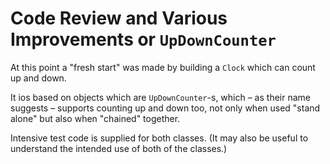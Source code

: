 # Code Review and Various Improvements or `UpDownCounter`

At this point a "fresh start" was made by building a `Clock` which
can count up and down.

It ios based on objects which are `UpDownCounter`-s, which
– as their name suggests – supports counting up and down too, not
only when used "stand alone" but also when "chained" together.

Intensive test code is supplied for both classes. (It may also
be useful to understand the intended use of both of the classes.)
